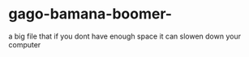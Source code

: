 # gago-bamana-boomer-
a big file that if you dont have enough space it can slowen down your computer
